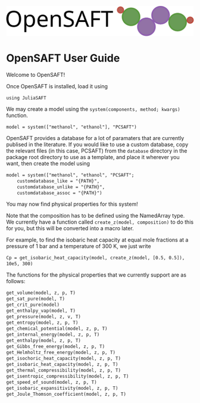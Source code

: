 ![OpenSAFT_logo](OpenSAFT_logo.svg)

# OpenSAFT User Guide

Welcome to OpenSAFT!

Once OpenSAFT is installed, load it using

    using JuliaSAFT

We may create a model using the ```system(components, method; kwargs)``` function.

    model = system(["methanol", "ethanol"], "PCSAFT")

OpenSAFT provides a database for a lot of paramaters that are currently publised in the literature. If you would like to use a custom database, copy the relevant files (in this case, PCSAFT) from the ```database``` directory in the package root directory to use as a template, and place it wherever you want, then create the model using

    model = system(["methanol", "ethanol", "PCSAFT";
        customdatabase_like = "{PATH}",
        customdatabase_unlike = "{PATH}",
        customdatabase_assoc = "{PATH}")

You may now find physical properties for this system!

Note that the composition has to be defined using the NamedArray type. We currently have a function called ```create_z(model, composition)``` to do this for you, but this will be converted into a macro later.

For example, to find the isobaric heat capacity at equal mole fractions at a pressure of 1 bar and a temperature of 300 K, we just write

    Cp = get_isobaric_heat_capacity(model, create_z(model, [0.5, 0.5]), 10e5, 300)

The functions for the physical properties that we currently support are as follows:

    get_volume(model, z, p, T)
    get_sat_pure(model, T)
    get_crit_pure(model)
    get_enthalpy_vap(model, T)
    get_pressure(model, z, v, T)
    get_entropy(model, z, p, T)
    get_chemical_potential(model, z, p, T)
    get_internal_energy(model, z, p, T)
    get_enthalpy(model, z, p, T)
    get_Gibbs_free_energy(model, z, p, T)
    get_Helmholtz_free_energy(model, z, p, T)
    get_isochoric_heat_capacity(model, z, p, T)
    get_isobaric_heat_capacity(model, z, p, T)
    get_thermal_compressibility(model, z, p, T)
    get_isentropic_compressibility(model, z, p, T)
    get_speed_of_sound(model, z, p, T)
    get_isobaric_expansitivity(model, z, p, T)
    get_Joule_Thomson_coefficient(model, z, p, T)
